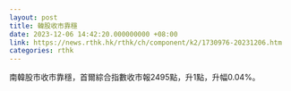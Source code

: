 ```yaml
---
layout: post
title: 韓股收市靠穩
date: 2023-12-06 14:42:20.000000000 +08:00
link: https://news.rthk.hk/rthk/ch/component/k2/1730976-20231206.htm
categories: rthk
---
```


南韓股市收市靠穩，首爾綜合指數收市報2495點，升1點，升幅0.04%。
